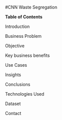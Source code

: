 <HH>#CNN Waste Segregation<HH>

**Table of Contents**

Introduction

Business Problem

Objective

Key business benefits

Use Cases

Insights

Conclusions

Technologies Used

Dataset

Contact
